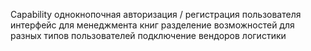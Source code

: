 Capability
    однокнопочная авторизация / регистрация пользователя
    интерфейс для менеджмента книг
    разделение возможностей для разных типов пользователей
    подключение вендоров логистики
